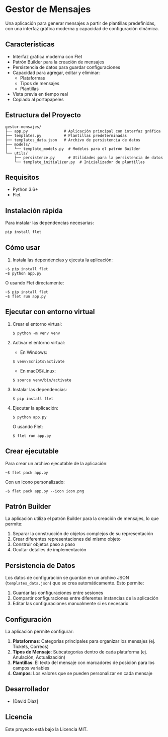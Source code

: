 # Gestor de Mensajes

Una aplicación para generar mensajes a partir de plantillas predefinidas, con una interfaz gráfica moderna y capacidad de configuración dinámica.

## Características

- Interfaz gráfica moderna con Flet
- Patrón Builder para la creación de mensajes
- Persistencia de datos para guardar configuraciones
- Capacidad para agregar, editar y eliminar:
  - Plataformas
  - Tipos de mensajes
  - Plantillas
- Vista previa en tiempo real
- Copiado al portapapeles

## Estructura del Proyecto

```
gestor-mensajes/
├── app.py                # Aplicación principal con interfaz gráfica
├── templates.py          # Plantillas predeterminadas
├── templates_data.json   # Archivo de persistencia de datos
├── models/
│   └── template_models.py  # Modelos para el patrón Builder
└── utils/
    ├── persistence.py      # Utilidades para la persistencia de datos
    └── template_initializer.py  # Inicializador de plantillas
```

## Requisitos

- Python 3.6+
- Flet

## Instalación rápida

Para instalar las dependencias necesarias:

```bash
pip install flet
```

## Cómo usar

1. Instala las dependencias y ejecuta la aplicación:

```console
~$ pip install flet
~$ python app.py
```

O usando Flet directamente:

```console
~$ pip install flet
~$ flet run app.py
```

## Ejecutar con entorno virtual

1. Crear el entorno virtual:
   ```console
   $ python -m venv venv
   ```

2. Activar el entorno virtual:
   - En Windows:
   ```console
   $ venv\Scripts\activate
   ```
   - En macOS/Linux:
   ```console
   $ source venv/bin/activate
   ```

3. Instalar las dependencias:
   ```console
   $ pip install flet
   ```

4. Ejecutar la aplicación:
   ```console
   $ python app.py
   ```
   O usando Flet:
   ```console
   $ flet run app.py
   ```

## Crear ejecutable

Para crear un archivo ejecutable de la aplicación:

```console
~$ flet pack app.py
```

Con un icono personalizado:

```console
~$ flet pack app.py --icon icon.png
```

## Patrón Builder

La aplicación utiliza el patrón Builder para la creación de mensajes, lo que permite:

1. Separar la construcción de objetos complejos de su representación
2. Crear diferentes representaciones del mismo objeto
3. Construir objetos paso a paso
4. Ocultar detalles de implementación

## Persistencia de Datos

Los datos de configuración se guardan en un archivo JSON (`templates_data.json`) que se crea automáticamente. Esto permite:

1. Guardar las configuraciones entre sesiones
2. Compartir configuraciones entre diferentes instancias de la aplicación
3. Editar las configuraciones manualmente si es necesario

## Configuración

La aplicación permite configurar:

1. **Plataformas**: Categorías principales para organizar los mensajes (ej. Tickets, Correos)
2. **Tipos de Mensaje**: Subcategorías dentro de cada plataforma (ej. Anulación, Actualización)
3. **Plantillas**: El texto del mensaje con marcadores de posición para los campos variables
4. **Campos**: Los valores que se pueden personalizar en cada mensaje

## Desarrollador

- [David Diaz]

## Licencia

Este proyecto está bajo la Licencia MIT.
